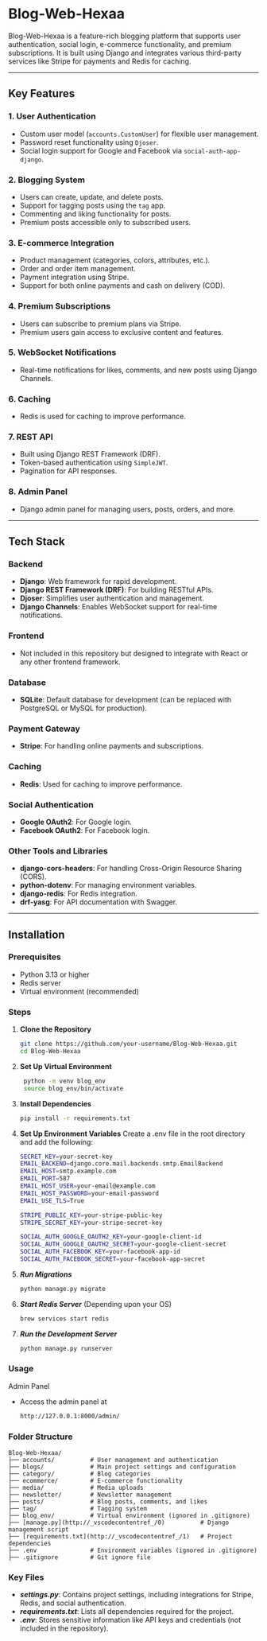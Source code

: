# Blog-Web-Hexaa

Blog-Web-Hexaa is a feature-rich blogging platform that supports user authentication, social login, e-commerce functionality, and premium subscriptions. It is built using Django and integrates various third-party services like Stripe for payments and Redis for caching.

---

## Key Features

### 1. **User Authentication**
- Custom user model (`accounts.CustomUser`) for flexible user management.
- Password reset functionality using `Djoser`.
- Social login support for Google and Facebook via `social-auth-app-django`.

### 2. **Blogging System**
- Users can create, update, and delete posts.
- Support for tagging posts using the `tag` app.
- Commenting and liking functionality for posts.
- Premium posts accessible only to subscribed users.

### 3. **E-commerce Integration**
- Product management (categories, colors, attributes, etc.).
- Order and order item management.
- Payment integration using Stripe.
- Support for both online payments and cash on delivery (COD).

### 4. **Premium Subscriptions**
- Users can subscribe to premium plans via Stripe.
- Premium users gain access to exclusive content and features.

### 5. **WebSocket Notifications**
- Real-time notifications for likes, comments, and new posts using Django Channels.

### 6. **Caching**
- Redis is used for caching to improve performance.

### 7. **REST API**
- Built using Django REST Framework (DRF).
- Token-based authentication using `SimpleJWT`.
- Pagination for API responses.

### 8. **Admin Panel**
- Django admin panel for managing users, posts, orders, and more.

---

## Tech Stack

### Backend
- **Django**: Web framework for rapid development.
- **Django REST Framework (DRF)**: For building RESTful APIs.
- **Djoser**: Simplifies user authentication and management.
- **Django Channels**: Enables WebSocket support for real-time notifications.

### Frontend
- Not included in this repository but designed to integrate with React or any other frontend framework.

### Database
- **SQLite**: Default database for development (can be replaced with PostgreSQL or MySQL for production).

### Payment Gateway
- **Stripe**: For handling online payments and subscriptions.

### Caching
- **Redis**: Used for caching to improve performance.

### Social Authentication
- **Google OAuth2**: For Google login.
- **Facebook OAuth2**: For Facebook login.

### Other Tools and Libraries
- **django-cors-headers**: For handling Cross-Origin Resource Sharing (CORS).
- **python-dotenv**: For managing environment variables.
- **django-redis**: For Redis integration.
- **drf-yasg**: For API documentation with Swagger.

---

## Installation

### Prerequisites
- Python 3.13 or higher
- Redis server
- Virtual environment (recommended)

### Steps
1. **Clone the Repository**
   ```bash
   git clone https://github.com/your-username/Blog-Web-Hexaa.git
   cd Blog-Web-Hexaa
   ```
2. **Set Up Virtual Environment**
   ```bash
    python -m venv blog_env
    source blog_env/bin/activate
   ```
3. **Install Dependencies**
    ```bash
    pip install -r requirements.txt
    ```
4. **Set Up Environment Variables**
Create a .env file in the root directory and add the following:
    ```bash
    SECRET_KEY=your-secret-key
    EMAIL_BACKEND=django.core.mail.backends.smtp.EmailBackend
    EMAIL_HOST=smtp.example.com
    EMAIL_PORT=587
    EMAIL_HOST_USER=your-email@example.com
    EMAIL_HOST_PASSWORD=your-email-password
    EMAIL_USE_TLS=True

    STRIPE_PUBLIC_KEY=your-stripe-public-key
    STRIPE_SECRET_KEY=your-stripe-secret-key

    SOCIAL_AUTH_GOOGLE_OAUTH2_KEY=your-google-client-id
    SOCIAL_AUTH_GOOGLE_OAUTH2_SECRET=your-google-client-secret
    SOCIAL_AUTH_FACEBOOK_KEY=your-facebook-app-id
    SOCIAL_AUTH_FACEBOOK_SECRET=your-facebook-app-secret
    ```
5. ***Run Migrations***
    ```bash
    python manage.py migrate
    ```
6. ***Start Redis Server***
(Depending upon your OS)
    ```bash
    brew services start redis
    ```
7. ***Run the Development Server***
    ```bash
    python manage.py runserver
    ```

### Usage
Admin Panel
- Access the admin panel at 
    ```bash
    http://127.0.0.1:8000/admin/
    ```

### Folder Structure
    
    Blog-Web-Hexaa/
    ├── accounts/          # User management and authentication
    ├── blogs/             # Main project settings and configuration
    ├── category/          # Blog categories
    ├── ecommerce/         # E-commerce functionality
    ├── media/             # Media uploads
    ├── newsletter/        # Newsletter management
    ├── posts/             # Blog posts, comments, and likes
    ├── tag/               # Tagging system
    ├── blog_env/          # Virtual environment (ignored in .gitignore)
    ├── [manage.py](http://_vscodecontentref_/0)          # Django management script
    ├── [requirements.txt](http://_vscodecontentref_/1)   # Project dependencies
    ├── .env               # Environment variables (ignored in .gitignore)
    ├── .gitignore         # Git ignore file

### Key Files
- ***settings.py***: Contains project settings, including integrations for Stripe, Redis, and social authentication.
- ***requirements.txt***: Lists all dependencies required for the project.
- ***.env***: Stores sensitive information like API keys and credentials (not included in the repository).